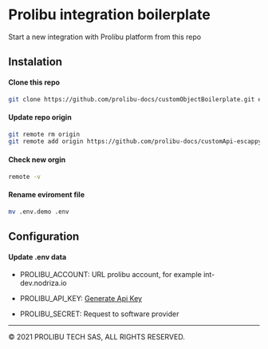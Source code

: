 # Prolibu integration boilerplate

Start a new integration with Prolibu platform from this repo


## Instalation

#### Clone this repo 
```bash
git clone https://github.com/prolibu-docs/customObjectBoilerplate.git escappy-dev
```

#### Update repo origin 
```bash
git remote rm origin
git remote add origin https://github.com/prolibu-docs/customApi-escappy-dev.git
```

#### Check new orgin 
```bash
remote -v
```

#### Rename eviroment file
```bash
mv .env.demo .env
```

## Configuration

#### Update .env data

- PROLIBU_ACCOUNT: URL prolibu account, for example int-dev.nodriza.io

- PROLIBU_API_KEY: [Generate Api Key](https://github.com/prolibu-docs/docs/blob/main/api-key.md)

- PROLIBU_SECRET: Request to software provider


---------------
© 2021 PROLIBU TECH SAS, ALL RIGHTS RESERVED.